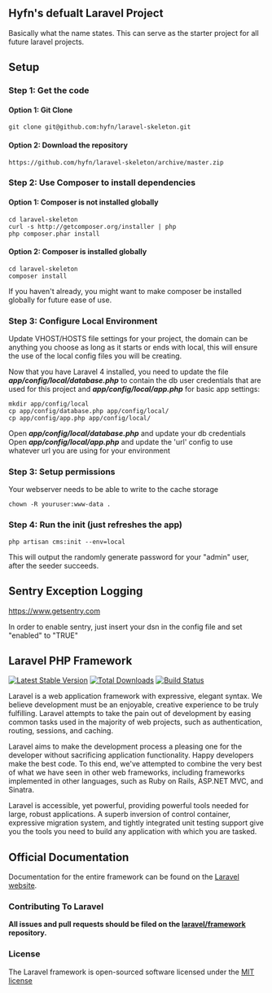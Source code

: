 ##  Hyfn's defualt Laravel Project 
Basically what the name states. This can serve as the starter project for all future laravel projects. 

## Setup ##

### Step 1: Get the code
#### Option 1: Git Clone

	git clone git@github.com:hyfn/laravel-skeleton.git

#### Option 2: Download the repository

	https://github.com/hyfn/laravel-skeleton/archive/master.zip

### Step 2: Use Composer to install dependencies
#### Option 1: Composer is not installed globally

    cd laravel-skeleton
	curl -s http://getcomposer.org/installer | php
	php composer.phar install
#### Option 2: Composer is installed globally

    cd laravel-skeleton
	composer install

If you haven't already, you might want to make composer be installed globally for future ease of use.

### Step 3: Configure Local Environment

Update VHOST/HOSTS file settings for your project, the domain can be anything you choose as long as it starts or ends with local, this will ensure the use of the local config files you will be creating.

Now that you have Laravel 4 installed, you need to update the file ***app/config/local/database.php***  to contain the db user credentials that are used for this project and  ***app/config/local/app.php*** for basic app settings:
    
    mkdir app/config/local
    cp app/config/database.php app/config/local/
    cp app/config/app.php app/config/local/

Open ***app/config/local/database.php*** and update your db credentials
Open ***app/config/local/app.php***  and update the 'url' config to use whatever url you are using for your environment

### Step 3: Setup permissions ###

Your webserver needs to be able to write to the cache storage

    chown -R youruser:www-data .
    
### Step 4: Run the init (just refreshes the app) ###

    php artisan cms:init --env=local
This will output the randomly generate password for your "admin" user, after the seeder succeeds.

## Sentry Exception Logging
https://www.getsentry.com

In order to enable sentry, just insert your dsn in the config file and set "enabled" to "TRUE"

## Laravel PHP Framework

[![Latest Stable Version](https://poser.pugx.org/laravel/framework/version.png)](https://packagist.org/packages/laravel/framework) [![Total Downloads](https://poser.pugx.org/laravel/framework/d/total.png)](https://packagist.org/packages/laravel/framework) [![Build Status](https://travis-ci.org/laravel/framework.png)](https://travis-ci.org/laravel/framework)

Laravel is a web application framework with expressive, elegant syntax. We believe development must be an enjoyable, creative experience to be truly fulfilling. Laravel attempts to take the pain out of development by easing common tasks used in the majority of web projects, such as authentication, routing, sessions, and caching.

Laravel aims to make the development process a pleasing one for the developer without sacrificing application functionality. Happy developers make the best code. To this end, we've attempted to combine the very best of what we have seen in other web frameworks, including frameworks implemented in other languages, such as Ruby on Rails, ASP.NET MVC, and Sinatra.

Laravel is accessible, yet powerful, providing powerful tools needed for large, robust applications. A superb inversion of control container, expressive migration system, and tightly integrated unit testing support give you the tools you need to build any application with which you are tasked.

## Official Documentation

Documentation for the entire framework can be found on the [Laravel website](http://laravel.com/docs).

### Contributing To Laravel

**All issues and pull requests should be filed on the [laravel/framework](http://github.com/laravel/framework) repository.**

### License

The Laravel framework is open-sourced software licensed under the [MIT license](http://opensource.org/licenses/MIT)
